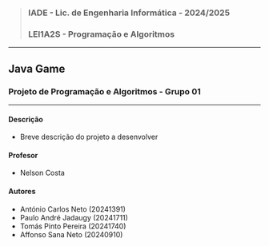 >### IADE - Lic. de Engenharia Informática - 2024/2025 
>### LEI1A2S - Programação e Algoritmos
__________
## Java Game
### Projeto de Programação e Algoritmos - Grupo 01
__________

#### Descrição
- Breve descrição do projeto a desenvolver 

#### Profesor 
- Nelson Costa

#### Autores
- António Carlos Neto (20241391)
- Paulo André Jadaugy (20241711)
- Tomás Pinto Pereira (20241740)
- Affonso Sana Neto (20240910)

